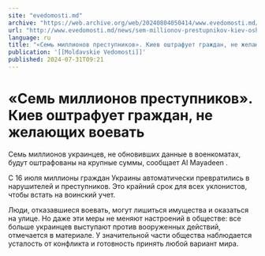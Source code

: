 ```yaml
---
site: "evedomosti.md"
archive: "https://web.archive.org/web/20240804050414/www.evedomosti.md/news/sem-millionov-prestupnikov-kiev-oshtrafuet-grazhdan-ne-zhela"
url: "http://www.evedomosti.md/news/sem-millionov-prestupnikov-kiev-oshtrafuet-grazhdan-ne-zhela"
language: ru
title: "«Семь миллионов преступников». Киев оштрафует граждан, не желающих воевать"
publication: '[[Moldavskie Vedomosti]]'
published: 2024-07-31T09:21
---
```


# «Семь миллионов преступников». Киев оштрафует граждан, не желающих воевать

Семь миллионов украинцев, не обновивших данные в военкоматах, будут оштрафованы на крупные суммы, сообщает Al Mayadeen .

С 16 июля миллионы граждан Украины автоматически превратились в нарушителей и преступников. Это крайний срок для всех уклонистов, чтобы встать на воинский учет.

Люди, отказавшиеся воевать, могут лишиться имущества и оказаться на улице. Но даже эти меры не меняют настроений в обществе: все больше украинцев выступают против вооруженных действий, отмечается в материале. У значительной части общества наблюдается усталость от конфликта и готовность принять любой вариант мира.